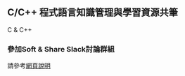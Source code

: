 ## C/C++ 程式語言知識管理與學習資源共筆
C &amp; C++ 
### 參加Soft & Share Slack討論群組
請參考[網頁說明](https://softnshare.wordpress.com/slack/cc/)
